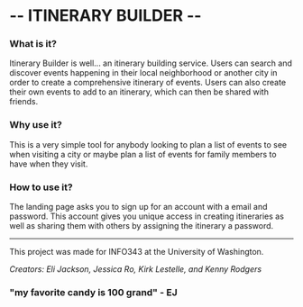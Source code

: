 # -- ITINERARY BUILDER --

### What is it? 

Itinerary Builder is well... an itinerary building service. Users can search and discover events happening in their local neighborhood or another city in order to create a comprehensive itinerary of events. Users can also create their own events to add to an itinerary, which can then be shared with friends. 

### Why use it?

This is a very simple tool for anybody looking to plan a list of events to see when visiting a city or maybe plan a list of events for family members to have when they visit. 

### How to use it?

The landing page asks you to sign up for an account with a email and password. This account gives you unique access in creating itineraries as well as sharing them with others by assigning the itinerary a password. 

---

This project was made for INFO343 at the University of Washington.

*Creators: Eli Jackson, Jessica Ro, Kirk Lestelle, and Kenny Rodgers*

### "my favorite candy is 100 grand" - EJ





